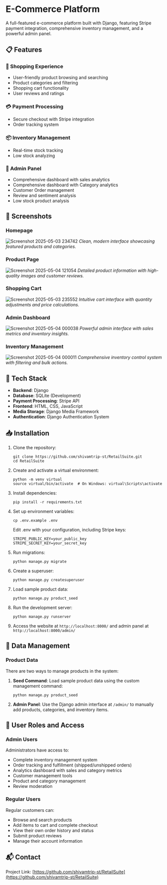 # E-Commerce Platform
A full-featured e-commerce platform built with Django, featuring Stripe payment integration, comprehensive inventory management, and a powerful admin panel.

## 📋 Features

### 🛒 Shopping Experience
- User-friendly product browsing and searching
- Product categories and filtering
- Shopping cart functionality
- User reviews and ratings

### 💳 Payment Processing
- Secure checkout with Stripe integration
- Order tracking system

### 📦 Inventory Management
- Real-time stock tracking
- Low stock analyzing

### 👑 Admin Panel
- Comprehensive dashboard with sales analytics
- Comprehensive dashboard with Category analytics
- Customer Order management
- Review and sentiment analysis
- Low stock product analysis

## 📸 Screenshots

### Homepage
![Screenshot 2025-05-03 234742](https://github.com/user-attachments/assets/51c49bfb-d5f0-4f36-b9fe-45461967abdd)
*Clean, modern interface showcasing featured products and categories.*

### Product Page
![Screenshot 2025-05-04 121054](https://github.com/user-attachments/assets/6bdfa5de-f861-4dab-90bd-4210cc1bcf33)
*Detailed product information with high-quality images and customer reviews.*

### Shopping Cart
![Screenshot 2025-05-03 235552](https://github.com/user-attachments/assets/a4ef97c3-870e-4c0c-8b23-b20b2950d247)
*Intuitive cart interface with quantity adjustments and price calculations.*

### Admin Dashboard
![Screenshot 2025-05-04 000038](https://github.com/user-attachments/assets/b8f132b2-b4c4-4d3c-ac14-a9b18c8b5dce)
*Powerful admin interface with sales metrics and inventory insights.*

### Inventory Management
![Screenshot 2025-05-04 000011](https://github.com/user-attachments/assets/34d3fa7d-4c58-4991-a9a5-c51f4b1ba2c4)
*Comprehensive inventory control system with filtering and bulk actions.*

## 🔧 Tech Stack

- **Backend**: Django
- **Database**: SQLite (Development)
- **Payment Processing**: Stripe API
- **Frontend**: HTML, CSS, JavaScript
- **Media Storage**: Django Media Framework
- **Authentication**: Django Authentication System

## 📥 Installation

1. Clone the repository:
   ```
   git clone https://github.com/shivamtrip-st/RetailSuite.git
   cd RetailSuite
   ```

2. Create and activate a virtual environment:
   ```
   python -m venv virtual
   source virtual/bin/activate  # On Windows: virtual\Scripts\activate
   ```

3. Install dependencies:
   ```
   pip install -r requirements.txt
   ```

4. Set up environment variables:
   ```
   cp .env.example .env
   ```
   Edit .env with your configuration, including Stripe keys:
   ```
   STRIPE_PUBLIC_KEY=your_public_key
   STRIPE_SECRET_KEY=your_secret_key
   ```

5. Run migrations:
   ```
   python manage.py migrate
   ```

6. Create a superuser:
   ```
   python manage.py createsuperuser
   ```

7. Load sample product data:
   ```
   python manage.py product_seed
   ```

8. Run the development server:
   ```
   python manage.py runserver
   ```

9. Access the website at `http://localhost:8000/` and admin panel at `http://localhost:8000/admin/`

## 💾 Data Management

### Product Data
There are two ways to manage products in the system:

1. **Seed Command**: Load sample product data using the custom management command:
   ```
   python manage.py product_seed
   ```

2. **Admin Panel**: Use the Django admin interface at `/admin/` to manually add products, categories, and inventory items.

## 👥 User Roles and Access

### Admin Users
Administrators have access to:
- Complete inventory management system
- Order tracking and fulfillment (shipped/unshipped orders)
- Analytics dashboard with sales and category metrics
- Customer management tools
- Product and category management
- Review moderation

### Regular Users
Regular customers can:
- Browse and search products
- Add items to cart and complete checkout
- View their own order history and status
- Submit product reviews
- Manage their account information

## 📬 Contact

Project Link: [https://github.com/shivamtrip-st/RetailSuite](https://github.com/shivamtrip-st/RetailSuite)
